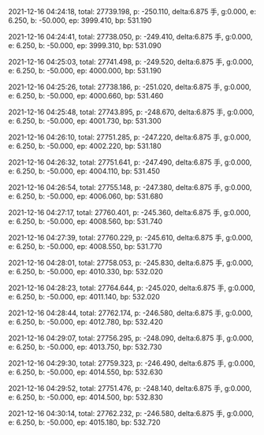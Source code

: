 2021-12-16 04:24:18, total: 27739.198, p: -250.110, delta:6.875 手, g:0.000, e: 6.250, b: -50.000, ep: 3999.410, bp: 531.190

2021-12-16 04:24:41, total: 27738.050, p: -249.410, delta:6.875 手, g:0.000, e: 6.250, b: -50.000, ep: 3999.310, bp: 531.090

2021-12-16 04:25:03, total: 27741.498, p: -249.520, delta:6.875 手, g:0.000, e: 6.250, b: -50.000, ep: 4000.000, bp: 531.190

2021-12-16 04:25:26, total: 27738.186, p: -251.020, delta:6.875 手, g:0.000, e: 6.250, b: -50.000, ep: 4000.660, bp: 531.460

2021-12-16 04:25:48, total: 27743.895, p: -248.670, delta:6.875 手, g:0.000, e: 6.250, b: -50.000, ep: 4001.730, bp: 531.300

2021-12-16 04:26:10, total: 27751.285, p: -247.220, delta:6.875 手, g:0.000, e: 6.250, b: -50.000, ep: 4002.220, bp: 531.180

2021-12-16 04:26:32, total: 27751.641, p: -247.490, delta:6.875 手, g:0.000, e: 6.250, b: -50.000, ep: 4004.110, bp: 531.450

2021-12-16 04:26:54, total: 27755.148, p: -247.380, delta:6.875 手, g:0.000, e: 6.250, b: -50.000, ep: 4006.060, bp: 531.680

2021-12-16 04:27:17, total: 27760.401, p: -245.360, delta:6.875 手, g:0.000, e: 6.250, b: -50.000, ep: 4008.560, bp: 531.740

2021-12-16 04:27:39, total: 27760.229, p: -245.610, delta:6.875 手, g:0.000, e: 6.250, b: -50.000, ep: 4008.550, bp: 531.770

2021-12-16 04:28:01, total: 27758.053, p: -245.830, delta:6.875 手, g:0.000, e: 6.250, b: -50.000, ep: 4010.330, bp: 532.020

2021-12-16 04:28:23, total: 27764.644, p: -245.020, delta:6.875 手, g:0.000, e: 6.250, b: -50.000, ep: 4011.140, bp: 532.020

2021-12-16 04:28:44, total: 27762.174, p: -246.580, delta:6.875 手, g:0.000, e: 6.250, b: -50.000, ep: 4012.780, bp: 532.420

2021-12-16 04:29:07, total: 27756.295, p: -248.090, delta:6.875 手, g:0.000, e: 6.250, b: -50.000, ep: 4013.750, bp: 532.730

2021-12-16 04:29:30, total: 27759.323, p: -246.490, delta:6.875 手, g:0.000, e: 6.250, b: -50.000, ep: 4014.550, bp: 532.630

2021-12-16 04:29:52, total: 27751.476, p: -248.140, delta:6.875 手, g:0.000, e: 6.250, b: -50.000, ep: 4014.500, bp: 532.830

2021-12-16 04:30:14, total: 27762.232, p: -246.580, delta:6.875 手, g:0.000, e: 6.250, b: -50.000, ep: 4015.180, bp: 532.720
